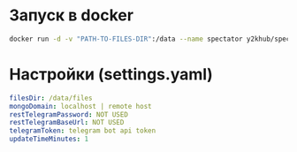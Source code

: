 # Запуск в docker

```bash
docker run -d -v "PATH-TO-FILES-DIR":/data --name spectator y2khub/spectator /data/settings.yaml
```

# Настройки (settings.yaml)

```yaml
filesDir: /data/files
mongoDomain: localhost | remote host
restTelegramPassword: NOT USED
restTelegramBaseUrl: NOT USED
telegramToken: telegram bot api token
updateTimeMinutes: 1
```
